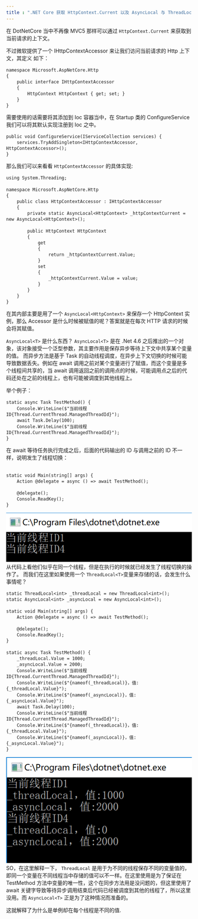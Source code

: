 ```yaml
---
title : ".NET Core 获取 HttpContext.Current 以及 AsyncLocal 与 ThreadLocal"
---
```


在 DotNetCore 当中不再像 MVC5 那样可以通过 `HttpContext.Current` 来获取到当前请求的上下文。

不过微软提供了一个 IHttpContextAccessor 来让我们访问当前请求的 Http 上下文，其定义
如下：

```
namespace Microsoft.AspNetCore.Http
{
	public interface IHttpContextAccessor
	{
	    HttpContext HttpContext { get; set; }
	}
}
```

需要使用的话需要将其添加到 Ioc 容器当中，在 Startup 类的 ConfigureService 我们可以将其默认实现注册到 Ioc 之中。

```
public void ConfigureService(IServiceCollection services) {
    services.TryAddSingleton<IHttpContextAccessor, HttpContextAccessor>();
}
```

那么我们可以来看看 `HttpContextAccessor` 的具体实现:

```
using System.Threading;

namespace Microsoft.AspNetCore.Http
{
    public class HttpContextAccessor : IHttpContextAccessor
    {
        private static AsyncLocal<HttpContext> _httpContextCurrent = new AsyncLocal<HttpContext>();

        public HttpContext HttpContext
        {
            get
            {
                return _httpContextCurrent.Value;
            }
            set
            {
                _httpContextCurrent.Value = value;
            }
        }
    }
}
```

在其内部主要是用了一个 `AsyncLocal<HttpContext>` 来保存一个 HttpContext 实例，那么 Accessor 是什么时候被赋值的呢？答案就是在每次 HTTP 请求的时候会将其赋值。

`AsyncLocal<T>` 是什么东西？
`AsyncLocal<T>` 是在 .Net 4.6 之后推出的一个对象，该对象接受一个泛型参数，其主要作用是保存异步等待上下文中共享某个变量的值。
而异步方法是基于 Task 的自动线程调度，在异步上下文切换的时候可能导致数据丢失。例如在 await 调用之前对某个变量进行了赋值，而这个变量是多个线程间共享的，当 await 调用返回之前的调用点的时候，可能调用点之后的代码还处在之前的线程上，也有可能被调度到其他线程上。

举个例子：

```
static async Task TestMethod() {
    Console.WriteLine($"当前线程ID{Thread.CurrentThread.ManagedThreadId}");
    await Task.Delay(100);
    Console.WriteLine($"当前线程ID{Thread.CurrentThread.ManagedThreadId}");
}
```

在 await 等待任务执行完成之后，后面的代码输出的 ID 与调用之前的 ID 不一样，说明发生了线程切换：

```

static void Main(string[] args) {
    Action @delegate = async () => await TestMethod();

    @delegate();
    Console.ReadKey();
}
```

![Img](../../public/images/2020-08-11-httpcontextaccessor-asynclocal/5b2f1c93755a0.png)
从代码上看他们似乎在同一个线程，但是在执行的时候就已经发生了线程切换的操作了。
而我们在这里如果使用一个 `ThreadLocal<T>`变量来存储的话，会发生什么事情呢？

```
static ThreadLocal<int> _threadLocal = new ThreadLocal<int>();
static AsyncLocal<int> _asyncLocal = new AsyncLocal<int>();

static void Main(string[] args) {
    Action @delegate = async () => await TestMethod();

    @delegate();
    Console.ReadKey();
}

static async Task TestMethod() {
    _threadLocal.Value = 1000;
    _asyncLocal.Value = 2000;
    Console.WriteLine($"当前线程ID{Thread.CurrentThread.ManagedThreadId}");
    Console.WriteLine($"{nameof(_threadLocal)}，值:{_threadLocal.Value}");
    Console.WriteLine($"{nameof(_asyncLocal)}，值:{_asyncLocal.Value}");
    await Task.Delay(100);
    Console.WriteLine($"当前线程ID{Thread.CurrentThread.ManagedThreadId}");
    Console.WriteLine($"{nameof(_threadLocal)}，值:{_threadLocal.Value}");
    Console.WriteLine($"{nameof(_asyncLocal)}，值:{_asyncLocal.Value}");
}
```

![Img](../../public/images/2020-08-11-httpcontextaccessor-asynclocal/5b2f1c938eec4.png)
SO，在这里解释一下， `ThreadLocal` 是用于为不同的线程保存不同的变量值的，即同一个变量在不同线程当中存储的值可以不一样。在这里使用是为了保证在 TestMethod 方法中变量的唯一性，这个在同步方法用是没问题的，但这里使用了 await 关键字导致等待异步调用结束后代码已经被调度到其他的线程了，所以这里没用。而 `AsyncLocal<T>` 正是为了这种情况而准备的。

这就解释了为什么是单例却在每个线程是不同的值.